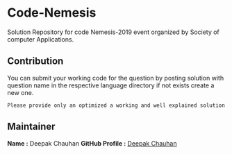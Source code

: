 # Code-Nemesis
Solution Repository for code Nemesis-2019 event organized by Society of computer Applications.


## Contribution
You can submit your working code for the question by posting solution with question name in the respective language directory if not exists create a new one.

`Please provide only an optimized a working and well explained solution`

## Maintainer
**Name :** Deepak Chauhan
**GitHub Profile :** [Deepak Chauhan](https://Github.com/Royaleagle73)
